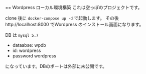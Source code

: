 == Wordpress ローカル環境構築
これは空っぽのプロジェクトです。

clone 後に
`` docker-compose up -d ``
で起動します。
その後 http://localhost:8000 でWordpress のインストール画面になります。

DB は `mysql 5.7`

- dataabse: wpdb
- id: wordpress
- password wordpress

になっています。DBのポートは外部に未公開です。
